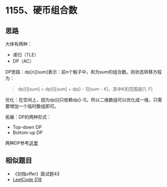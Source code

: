 # 1155、硬币组合数

## 思路

大体有两种：

- 递归（TLE）
- DP（AC）

DP思路：dp[n][sum]表示：前n个骰子中，和为sum的组合数。则状态转移方程为：

> dp[i][sum] = dp[i][sum] + dp[i - 1][sum - K]，其中K的范围是[1, F]

优化：在空间上，因为dp[i]只依赖dp[i-1]，所以二维数组可以优化成一维，只需要增加一个临时数组即可。

拓展：DP的两种形式：

- Top-down DP
- Bottom-up DP

两种DP参考[这里](https://leetcode.com/problems/number-of-dice-rolls-with-target-sum/discuss/355940/C%2B%2B-Coin-Change-2)

## 相似题目

- 《剑指offer》面试题43
- [LeetCode 518](https://leetcode.com/problems/coin-change-2/)
